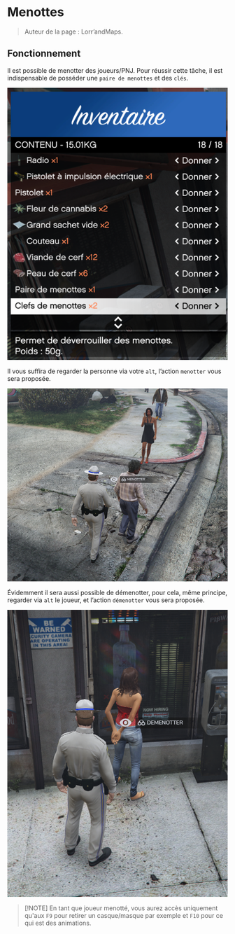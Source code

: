 # Menottes
		
> Auteur de la page : Lorr’andMaps.


## Fonctionnement
Il est possible de menotter des joueurs/PNJ. Pour réussir cette tâche, il est indispensable de posséder une `paire de menottes` et des `clés`.

![Menottes](../../../_media/life/guides/general/handcuffs/handcuffs0.png)

Il vous suffira de regarder la personne via votre `alt`, l’action `menotter` vous sera proposée. 

![Menottes](../../../_media/life/guides/general/handcuffs/handcuffs1.png)

Évidemment il sera aussi possible de démenotter, pour cela, même principe, regarder via `alt` le joueur, et l’action `démenotter` vous sera proposée. 

![Menottes](../../../_media/life/guides/general/handcuffs/handcuffs2.png)

> [!NOTE] En tant que joueur menotté, vous aurez accès uniquement qu'aux `F9` pour retirer un casque/masque par exemple et `F10` pour ce qui est des animations. 